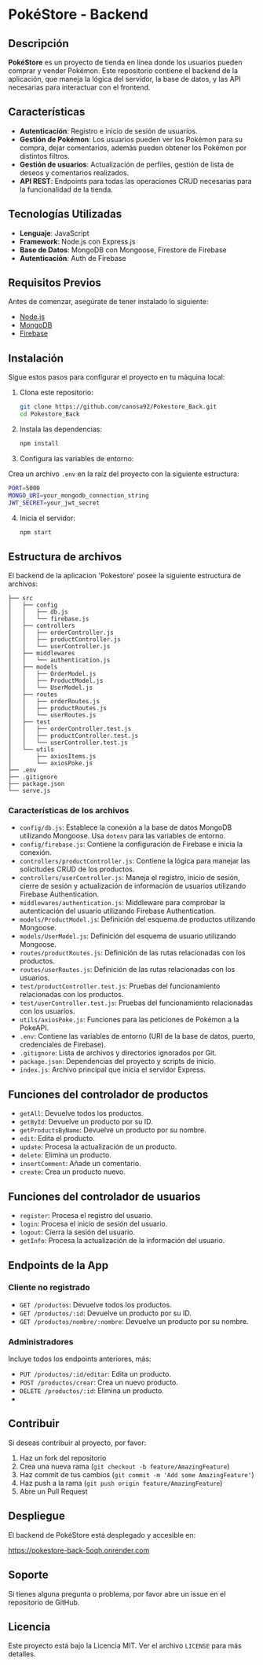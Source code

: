 # PokéStore - Backend

## Descripción

**PokéStore** es un proyecto de tienda en línea donde los usuarios pueden comprar y vender Pokémon. Este repositorio contiene el backend de la aplicación, que maneja la lógica del servidor, la base de datos, y las API necesarias para interactuar con el frontend.

## Características

- **Autenticación**: Registro e inicio de sesión de usuarios.
- **Gestión de Pokémon**: Los usuarios pueden ver los Pokémon para su compra, dejar comentarios, además pueden obtener los Pokémon por distintos filtros.
- **Gestión de usuarios**: Actualización de perfiles, gestión de lista de deseos y comentarios realizados.
- **API REST**: Endpoints para todas las operaciones CRUD necesarias para la funcionalidad de la tienda.

## Tecnologías Utilizadas

- **Lenguaje**: JavaScript
- **Framework**: Node.js con Express.js
- **Base de Datos**: MongoDB con Mongoose, Firestore de Firebase
- **Autenticación**: Auth de Firebase

## Requisitos Previos

Antes de comenzar, asegúrate de tener instalado lo siguiente:

- [Node.js](https://nodejs.org/)
- [MongoDB](https://www.mongodb.com/)
- [Firebase](https://firebase.google.com/)

## Instalación

Sigue estos pasos para configurar el proyecto en tu máquina local:

1. Clona este repositorio:

   ```bash
   git clone https://github.com/canosa92/Pokestore_Back.git
   cd Pokestore_Back
   ```

2. Instala las dependencias:

   ```bash
   npm install
   ```
 3. Configura las variables de entorno:

   Crea un archivo `.env` en la raíz del proyecto con la siguiente estructura:

   ```bash
   PORT=5000
   MONGO_URI=your_mongodb_connection_string
   JWT_SECRET=your_jwt_secret
   ```
4. Inicia el servidor:

   ```bash
   npm start
   ```

## Estructura de archivos

El backend de la aplicacion 'Pokestore' posee la siguiente estructura de archivos:

```
├── src
│   ├── config
│   │   ├── db.js
│   │   └── firebase.js 
│   ├── controllers
│   │   ├── orderController.js 
│   │   ├── productController.js
│   │   └── userController.js
│   ├── middlewares 
│   │   └── authentication.js
│   ├── models
│   │   ├── OrderModel.js 
│   │   ├── ProductModel.js 
│   │   └── UserModel.js
│   ├── routes
│   │   ├── orderRoutes.js
│   │   ├── productRoutes.js
│   │   └── userRoutes.js 
│   ├── test 
│   │   ├── orderController.test.js
│   │   ├── productController.test.js
│   │   └── userController.test.js 
│   └── utils 
│       ├── axiosItems.js
│       └── axiosPoke.js
├── .env
├── .gitignore   
├── package.json
└── serve.js

```

### Características de los archivos

- `config/db.js`: Establece la conexión a la base de datos MongoDB utilizando Mongoose. Usa `dotenv` para las variables de entorno.
- `config/firebase.js`: Contiene la configuración de Firebase e inicia la conexión.
- `controllers/productController.js`: Contiene la lógica para manejar las solicitudes CRUD de los productos.
- `controllers/userController.js`: Maneja el registro, inicio de sesión, cierre de sesión y actualización de información de usuarios utilizando Firebase Authentication.
- `middlewares/authentication.js`: Middleware para comprobar la autenticación del usuario utilizando Firebase Authentication.
- `models/ProductModel.js`: Definición del esquema de productos utilizando Mongoose.
- `models/UserModel.js`: Definición del esquema de usuario utilizando Mongoose.
- `routes/productRoutes.js`: Definición de las rutas relacionadas con los productos.
- `routes/userRoutes.js`: Definición de las rutas relacionadas con los usuarios.
- `test/productController.test.js`: Pruebas del funcionamiento relacionadas con los productos.
- `test/userController.test.js`: Pruebas del funcionamiento relacionadas con los usuarios.
- `utils/axiosPoke.js`: Funciones para las peticiones de Pokémon a la PokeAPI.
- `.env`: Contiene las variables de entorno (URI de la base de datos, puerto, credenciales de Firebase).
- `.gitignore`: Lista de archivos y directorios ignorados por Git.
- `package.json`: Dependencias del proyecto y scripts de inicio.
- `index.js`: Archivo principal que inicia el servidor Express.

## Funciones del controlador de productos

- `getAll`: Devuelve todos los productos.
- `getById`: Devuelve un producto por su ID.
- `getProductsByName`: Devuelve un producto por su nombre.
- `edit`: Edita el producto.
- `update`: Procesa la actualización de un producto.
- `delete`: Elimina un producto.
- `insertComment`: Añade un comentario.
- `create`: Crea un producto nuevo.

## Funciones del controlador de usuarios

- `register`: Procesa el registro del usuario.
- `login`: Procesa el inicio de sesión del usuario.
- `logout`: Cierra la sesión del usuario.
- `getInfo`: Procesa la actualización de la información del usuario.

## Endpoints de la App

### Cliente no registrado

- `GET /productos`: Devuelve todos los productos.
- `GET /productos/:id`: Devuelve un producto por su ID.
- `GET /productos/nombre/:nombre`: Devuelve un producto por su nombre.

### Administradores

Incluye todos los endpoints anteriores, más:

- `PUT /productos/:id/editar`: Edita un producto.
- `POST /productos/crear`: Crea un nuevo producto.
- `DELETE /productos/:id`: Elimina un producto.
- 
## Contribuir

Si deseas contribuir al proyecto, por favor:

1. Haz un fork del repositorio
2. Crea una nueva rama (`git checkout -b feature/AmazingFeature`)
3. Haz commit de tus cambios (`git commit -m 'Add some AmazingFeature'`)
4. Haz push a la rama (`git push origin feature/AmazingFeature`)
5. Abre un Pull Request

## Despliegue

El backend de PokéStore está desplegado y accesible en:

https://pokestore-back-5oqh.onrender.com

## Soporte

Si tienes alguna pregunta o problema, por favor abre un issue en el repositorio de GitHub.

## Licencia

Este proyecto está bajo la Licencia MIT. Ver el archivo `LICENSE` para más detalles.
